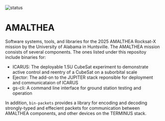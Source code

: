 ![status](https://github.com/Terminus-Suborbital-Research-Program/AMALTHEA/actions/workflows/test.yml/badge.svg)
# AMALTHEA
Software systems, tools, and libraries for the 2025 AMALTHEA Rocksat-X mission by the University of Alabama in Huntsville. The AMALTHEA mission consists of several components. The ones listed under this repositoy include binaries for:

- ICARUS:   The deployable 1.5U CubeSat experiment to demonstrate active control and reentry of a CubeSat on a suborbital scale
- Ejector:  The add-on to the JUPITER stack reponsible for deployment and communicataion of ICARUS
- gs-cli:   A command line interface for ground station testing and operation

In addition, `bin-packets` provides a library for encoding and decoding strongly-typed and effecient packets for communication between AMALTHEA components, and other devices on the TERMINUS stack.
